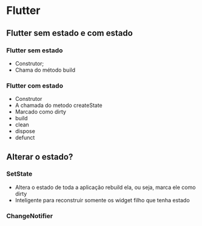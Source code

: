 # Flutter

## Flutter sem estado e com estado

### Flutter sem estado

- Construtor;
- Chama do método build

### Flutter com estado

- Construtor
- A chamada do metodo createState
- Marcado como dirty
- build
- clean
- dispose
- defunct

## Alterar o estado?

### SetState

- Altera o estado de toda a aplicação rebuild ela, ou seja, marca ele como dirty
- Inteligente para reconstruir somente os widget filho que tenha estado

### ChangeNotifier
